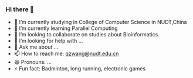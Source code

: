 ### Hi there 👋

<!--
**WangQingzhe/WangQingzhe** is a ✨ _special_ ✨ repository because its `README.md` (this file) appears on your GitHub profile.

Here are some ideas to get you started:
-->
- 🔭 I’m currently studying in College of Computer Science in NUDT,China
- 🌱 I’m currently learning Parallel Computing
- 👯 I’m looking to collaborate on studies about Bioinformatics.
- 🤔 I’m looking for help with ...
- 💬 Ask me about ...
- 📫 How to reach me: qzwang@nudt.edu.cn
- 😄 Pronouns: ...
- ⚡ Fun fact: Badminton, long running, electronic games

